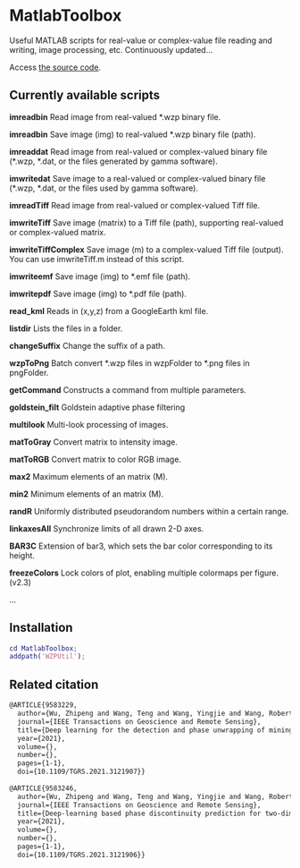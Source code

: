 # MatlabToolbox
Useful MATLAB scripts for real-value or complex-value file reading and writing, image processing, etc. Continuously updated...

Access [the source code](https://github.com/Wu-Patrick/MatlabToolbox). 

## Currently available scripts

**imreadbin** Read image from real-valued \*.wzp binary file.

**imreadbin** Save image (img) to real-valued \*.wzp binary file (path).

**imreaddat** Read image from real-valued or complex-valued binary file (\*.wzp, \*.dat, or the files generated by gamma software).

**imwritedat** Save image to a real-valued or complex-valued binary file  (\*.wzp, \*.dat, or the files used by gamma software).

**imreadTiff** Read image from real-valued or complex-valued Tiff file.

**imwriteTiff** Save image (matrix) to a Tiff file (path), supporting  real-valued or complex-valued matrix.

**imwriteTiffComplex** Save image (m) to a complex-valued Tiff file (output). You can use imwriteTiff.m instead of this script.

**imwriteemf** Save image (img) to \*.emf file (path).

**imwritepdf** Save image (img) to \*.pdf file (path).

**read_kml** Reads in (x,y,z) from a GoogleEarth kml file.


**listdir** Lists the files in a folder.

**changeSuffix** Change the suffix of a path.

**wzpToPng** Batch convert \*.wzp files in wzpFolder to \*.png files in pngFolder.

**getCommand** Constructs a command from multiple parameters.


**goldstein_filt** Goldstein adaptive phase filtering

**multilook** Multi-look processing of images.

**matToGray** Convert matrix to intensity image.

**matToRGB** Convert matrix to color RGB image.

**max2** Maximum elements of an matrix (M).

**min2** Minimum elements of an matrix (M).

**randR** Uniformly distributed pseudorandom numbers within a certain range.


**linkaxesAll** Synchronize limits of all drawn 2-D axes.

**BAR3C** Extension of bar3, which sets the bar color corresponding to its height.

**freezeColors**  Lock colors of plot, enabling multiple colormaps per figure. (v2.3)

...

## Installation

~~~matlab
cd MatlabToolbox;
addpath('WZPUtil');
~~~

## Related citation

~~~latex
@ARTICLE{9583229,
  author={Wu, Zhipeng and Wang, Teng and Wang, Yingjie and Wang, Robert and Ge, Daqing},
  journal={IEEE Transactions on Geoscience and Remote Sensing}, 
  title={Deep learning for the detection and phase unwrapping of mining-induced deformation in large-scale interferograms}, 
  year={2021},
  volume={},
  number={},
  pages={1-1},
  doi={10.1109/TGRS.2021.3121907}}
  
@ARTICLE{9583246,
  author={Wu, Zhipeng and Wang, Teng and Wang, Yingjie and Wang, Robert and Ge, Daqing},
  journal={IEEE Transactions on Geoscience and Remote Sensing}, 
  title={Deep-learning based phase discontinuity prediction for two-dimensional phase unwrapping of SAR interferograms}, 
  year={2021},
  volume={},
  number={},
  pages={1-1},
  doi={10.1109/TGRS.2021.3121906}}
~~~









